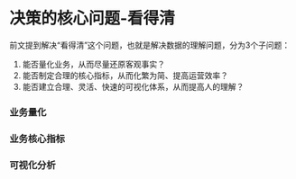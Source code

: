 # 决策的核心问题-看得清

前文提到解决“看得清”这个问题，也就是解决数据的理解问题，分为3个子问题：
1. 能否量化业务，从而尽量还原客观事实？
2. 能否制定合理的核心指标，从而化繁为简、提高运营效率？
3. 能否建立合理、灵活、快速的可视化体系，从而提高人的理解？

### 业务量化

### 业务核心指标

### 可视化分析
